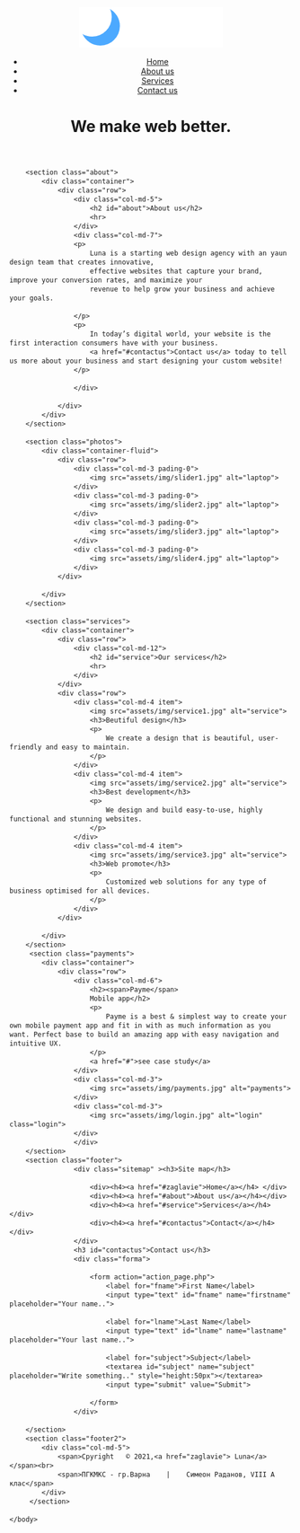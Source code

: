 <!DOCTYPE html>
<html lang="en">
	<head>
		<meta charset="UTF-8">
		<meta name="viewport" content="width=device-width, initial-scale=1.0">
		<title>Luna</title>
		<link rel="stylesheet" href="assets/css/style.css">
		<link rel="stylesheet" href="https://cdn.jsdelivr.net/npm/bootstrap@4.6.0/dist/css/bootstrap.min.css" integrity="sha384-B0vP5xmATw1+K9KRQjQERJvTumQW0nPEzvF6L/Z6nronJ3oUOFUFpCjEUQouq2+l" crossorigin="anonymous">
	</head>
	<body>
		<header id="zaglavie">
			<div class="container">
				<div class="row">
					<div class="col-md-4">
						<div class="logo">
							<img src="assets/img/logo.png" alt="">							
						</div>
					</div>
					<div class="col-md-8">
						<nav>
							<ul>
								<li><a href="#zaglavie">Home</a>
								</li>
								<li><a href="#about">About us</a>
								</li>
								<li><a href="#service">Services</a>
								</li>
								<li><a href="#contactus">Contact us</a>
								</li>
							</ul>
						</nav>
					</div>
				</div>
				</div>
				<div class="col-md-12">
					<h1 > We make <span>web</span> better.</h1>
				</div>
			</div>
		</header>

		<section class="about">
			<div class="container">
				<div class="row">
					<div class="col-md-5">
						<h2 id="about">About us</h2>
						<hr>
					</div>
	            	<div class="col-md-7">
	            	<p>
	            		Luna is a starting web design agency with an yaun design team that creates innovative, 
	            		effective websites that capture your brand, improve your conversion rates, and maximize your 
	            		revenue to help grow your business and achieve your goals.
	            		
	            	</p>
	            	<p>
	            		In today’s digital world, your website is the first interaction consumers have with your business.
	            		<a href="#contactus">Contact us</a> today to tell us more about your business and start designing your custom website!
	            	</p>

	            	</div>

				</div>
			</div>
		</section>

		<section class="photos">
			<div class="container-fluid">
				<div class="row">
					<div class="col-md-3 pading-0">
						<img src="assets/img/slider1.jpg" alt="laptop">
					</div>
					<div class="col-md-3 pading-0">
						<img src="assets/img/slider2.jpg" alt="laptop">
					</div>
					<div class="col-md-3 pading-0">
						<img src="assets/img/slider3.jpg" alt="laptop">
					</div>
					<div class="col-md-3 pading-0">
						<img src="assets/img/slider4.jpg" alt="laptop">
					</div>
				</div>

			</div>
		</section>

		<section class="services">
			<div class="container">
				<div class="row">
					<div class="col-md-12">
						<h2 id="service">Our services</h2>
						<hr>
					</div>
				</div>
				<div class="row">
					<div class="col-md-4 item">
						<img src="assets/img/service1.jpg" alt="service">
						<h3>Beutiful design</h3>
						<p>
							We create a design that is beautiful, user-friendly and easy to maintain.
						</p>
					</div>
					<div class="col-md-4 item">
						<img src="assets/img/service2.jpg" alt="service">
						<h3>Best development</h3>
						<p>
							We design and build easy-to-use, highly functional and stunning websites.
						</p>
					</div>
					<div class="col-md-4 item">
						<img src="assets/img/service3.jpg" alt="service">
						<h3>Web promote</h3>
						<p>
							Customized web solutions for any type of business optimised for all devices.
						</p>
					</div>
				</div>

			</div>
		</section>
		 <section class="payments">
		 	<div class="container">
		 		<div class="row">
		 			<div class="col-md-6">
		 				<h2><span>Payme</span>
		 				Mobile app</h2>
		 				<p>
		 					Payme is a best & simplest way to create your own mobile payment app and fit in with as much information as you want. Perfect base to build an amazing app with easy navigation and intuitive UX.
		 				</p>
		 				<a href="#">see case study</a>
		 			</div>
		 			<div class="col-md-3">
		 				<img src="assets/img/payments.jpg" alt="payments">
		 			</div>
		 			<div class="col-md-3">
		 				<img src="assets/img/login.jpg" alt="login" class="login">
		 			</div>
				 	</div>
		</section>
		<section class="footer">
				 	<div class="sitemap" ><h3>Site map</h3>
				 		
				 		<div><h4><a href="#zaglavie">Home</a></h4> </div>
                        <div><h4><a href="#about">About us</a></h4></div>
				 		<div><h4><a href="#service">Services</a></h4></div>
				 		<div><h4><a href="#contactus">Contact</a></h4></div>
				 	</div>	
				 	<h3 id="contactus">Contact us</h3>
				 	<div class="forma">

						<form action="action_page.php">
						    <label for="fname">First Name</label>
						    <input type="text" id="fname" name="firstname" placeholder="Your name..">

						    <label for="lname">Last Name</label>
						    <input type="text" id="lname" name="lastname" placeholder="Your last name..">

						    <label for="subject">Subject</label>
						    <textarea id="subject" name="subject" placeholder="Write something.." style="height:50px"></textarea>
						    <input type="submit" value="Submit">

						</form>
					</div>
				 		
		</section>
		<section class="footer2">
		 	<div class="col-md-5">
		 		<span>Cpyright   © 2021,<a href="zaglavie"> Luna</a></span><br>
		 		<span>ПГКМКС - гр.Варна    |    Симеон Раданов, VIII A клас</span>
		 	</div>
		 </section>

	</body>
</html>
